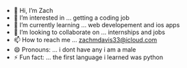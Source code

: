 - 👋 Hi, I’m Zach
- 👀 I’m interested in ... getting a coding job
- 🌱 I’m currently learning ... web developement and ios apps
- 💞️ I’m looking to collaborate on ... internships and jobs
- 📫 How to reach me ... zachmdavis33@icloud.com
- 😄 Pronouns: ... i dont have any i am a male
- ⚡ Fun fact: ... the first language i learned was python

<!---
ZachDavis1/ZachDavis1 is a ✨ special ✨ repository because its `README.md` (this file) appears on your GitHub profile.
You can click the Preview link to take a look at your changes.
--->
